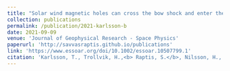 ```yaml
---
title: "Solar wind magnetic holes can cross the bow shock and enter the magnetosheath"
collection: publications
permalink: /publication/2021-karlsson-b
date: 2021-09-09
venue: 'Journal of Geophysical Research - Space Physics'
paperurl: 'http://savvasraptis.github.io/publications'
link: 'https://www.essoar.org/doi/10.1002/essoar.10507799.1'
citation: 'Karlsson, T., Trollvik, H.,<b> Raptis, S.</b>, Nilsson, H., & Madanian, H. (2021). Solar wind magnetic holes can cross the bow shock and enter the magnetosheath. Journal of Geophysical Research: Space Physics (<b>under review </b> – Preprint available online: https://www.essoar.org/doi/10.1002/essoar.10507799.1 )'
---
```


